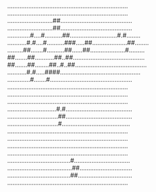  .....................................................................
 .....................................................................
 ..........................##.........................................
 ..........................##.........................................
 .............#....#..........##...........................#.#........
 ...........#.#....#..........###.....##....................##........
 .........##.......#..........##......##....................#.........
 ##.......##...........##..##.........................................
 ##.......##........##..#..##.........................................
 ...........#.#.....####..............................................
 .............#.......#...............................................
 .....................................................................
 .....................................................................
 .....................................................................
 ............................#.#......................................
 .............................##......................................
 .............................#.......................................
 .....................................................................
 .....................................................................
 .....................................................................
 .....................................................................
 ....................................#................................
 .....................................##..............................
 ....................................##...............................
 .....................................................................
